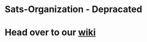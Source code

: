 # Sats-Organization - Depracated

# Head over to our [wiki](https://wiki.stanfordssi.org/Satellites)
